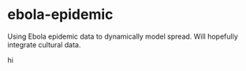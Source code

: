 # ebola-epidemic
Using Ebola epidemic data to dynamically model spread. Will hopefully integrate cultural data.

hi
